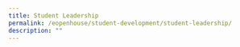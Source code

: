 ```yaml
---
title: Student Leadership
permalink: /eopenhouse/student-development/student-leadership/
description: ""
---
```

